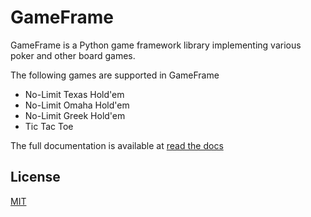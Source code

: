 # GameFrame

GameFrame is a Python game framework library implementing various poker and other board games.

The following games are supported in GameFrame

 - No-Limit Texas Hold'em
 - No-Limit Omaha Hold'em
 - No-Limit Greek Hold'em
 - Tic Tac Toe

The full documentation is available at [read the docs](https://gameframe.readthedocs.io/)


License
-------
[MIT](https://choosealicense.com/licenses/mit/)

